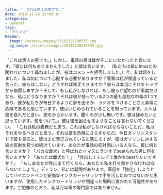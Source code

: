 ```yaml
---
title: "「これは黒人の男です。"
date: 2019-12-26 23:09:16
categories:
- General
tags:
- "アイマス"
header:
  image: /assets/images/20191226230535.jpg
  og_image: /assets/images/20191226230535.jpg
---
```


「これは黒人の男です。」しかし、電話の男は彼がそこにいなかったと言います。「彼には何もありませんでした」と彼は言います。 （私たちは彼にImusとの関わりについて尋ねましたが、彼はコメントを拒否しました。）今、私は話をしました、私は何について心配する必要がありますか？警察は私が間違っていると言った、彼らはしない」どうすれば修正できますか？彼らは本当にそれをトップから取得しますか？そして、もし私がしなければ、もし彼らが望むのが事実だけなら、私はどうなりますか？それは彼が持っている2つの最も深刻な中毒の1つであり、彼が私たちが毎日するように家を出るか、ラジオをつけることさえ非常に危険であると感じています。彼はいじめられていることを知っています。人々は彼を哀れだと言い、彼をからかいます。聞くのが少し怖いです。彼は辞めたいと思っています。気をつけて。」彼は彼を困らせるようなことは言わないでください。 「これは私の義務だと思う。これは私がしなければならないことだ。私はそれをやるべきだと思う。それは彼を危険にさらすからだ。今日ガソリンスタンドで彼を見ると、彼はまだ脅迫されていると感じますが、彼はガソリンに対する彼の反射を見つめ続けています。あなたが電話の反対側にいる人なら、彼に何と言いますか？ 「バカな雌犬」と呼ばれたイマスにラジオでbeatられた男に何を言いますか？ 「あなたは雌犬だ！」 「外出してテレビで誰かをbeatりたいですか？」 「もしあなたが外に出て行くなら、あなたも私を打ち負かさなければならないでしょう。」ディラン、私には疑問があります。筆記を「強化」しようとしてハイエンドペンと安価なインクカートリッジで手を汚したのではないかと思いますが、使用したインクカートリッジが間違った場所に置かれた可能性があります。ご想像のとおり、私は万年筆の専門家ではありません。
